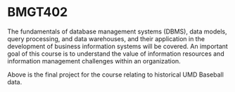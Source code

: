 # BMGT402
The fundamentals of database management systems (DBMS), data models, query processing, and data warehouses, and their application in the development of business information systems will be covered. An important goal of this course is to understand the value of information resources and information management challenges within an organization.

Above is the final project for the course relating to historical UMD Baseball data.
